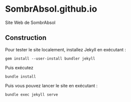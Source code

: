# SombrAbsol.github.io
Site Web de SombrAbsol

## Construction
Pour tester le site localement, installez Jekyll en exécutant :
```
gem install --user-install bundler jekyll
```
Puis exécutez
```
bundle install
```
Puis vous pouvez lancer le site en exécutant :
```
bundle exec jekyll serve
```
